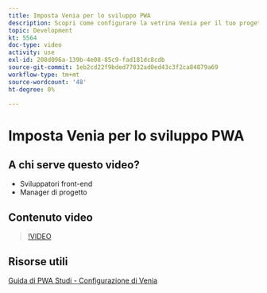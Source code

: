 ```yaml
---
title: Imposta Venia per lo sviluppo PWA
description: Scopri come configurare la vetrina Venia per il tuo progetto di sviluppo PWA.
topic: Development
kt: 5564
doc-type: video
activity: use
exl-id: 208d096a-139b-4e08-85c9-fad181dc8cdb
source-git-commit: 1eb2cd22f9bded77032ad0ed43c3f2ca84879a69
workflow-type: tm+mt
source-wordcount: '48'
ht-degree: 0%

---
```


# Imposta Venia per lo sviluppo PWA

## A chi serve questo video?

- Sviluppatori front-end
- Manager di progetto

## Contenuto video

>[!VIDEO](https://video.tv.adobe.com/v/35785?quality=12&learn=on)

## Risorse utili

[Guida di PWA Studi - Configurazione di Venia](https://magento.github.io/pwa-studio/venia-pwa-concept/setup/)
